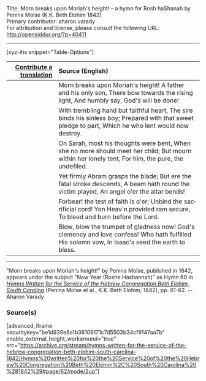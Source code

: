 <html>
<head></head>
<body>
Title: Morn breaks upon Moriah's height! – a hymn for Rosh haShanah by Penina Moïse (Ḳ.Ḳ. Beth Elohim 1842)<br />
Primary contributor: aharon.varady<br />
For attribution and license, please consult the following URL: <a href="http://opensiddur.org/?p=40411">http://opensiddur.org/?p=40411</a>
<p />
<hr />

[xyz-ihs snippet="Table-Options"]<table style="margin-left: auto; margin-right: auto;" class="draggable">
<thead><tr><th id="x" style="text-align: right;"><a href="/translate/" target="_blank" rel="noopener">Contribute a translation</a></th><th style="text-align: left;">Source (English)</th></tr></thead>
<tbody>
<tr><td style="vertical-align:top;">
<div class="liturgy" lang="he" style="text-align: right;">

</div></td>

<td style="vertical-align:top;">
<div class="english" lang="en" style="text-align: left;">
Morn breaks upon Moriah's height!
A father and his only son, 
There bow towards the rising light, 
And humbly say, God's will be done! 
</div></td></tr>


<tr><td style="vertical-align:top;">
<div class="liturgy" lang="he" style="text-align: right;">

</div></td>

<td style="vertical-align:top;">
<div class="english" lang="en" style="text-align: left;">
With trembling hand but faithful heart, 
The sire binds his sinless boy; 
Prepared with that sweet pledge to part, 
Which he who lent would now destroy. 
</div></td></tr>


<tr><td style="vertical-align:top;">
<div class="liturgy" lang="he" style="text-align: right;">

</div></td>

<td style="vertical-align:top;">
<div class="english" lang="en" style="text-align: left;">
On Sarah, most his thoughts were bent, 
When she no more should meet her child; 
But mourn within her lonely tent, 
For him, the pure, the undefiled. 
</div></td></tr>


<tr><td style="vertical-align:top;">
<div class="liturgy" lang="he" style="text-align: right;">

</div></td>

<td style="vertical-align:top;">
<div class="english" lang="en" style="text-align: left;">
Yet firmly Abram grasps the blade; 
But ere the fatal stroke descends, 
A beam hath round the victim played, 
An angel o'er the altar bends! 
</div></td></tr>


<tr><td style="vertical-align:top;">
<div class="liturgy" lang="he" style="text-align: right;">

</div></td>

<td style="vertical-align:top;">
<div class="english" lang="en" style="text-align: left;">
Forbear! the test of faith is o'er; 
Unbind the sacrificial cord! 
Yon Heav'n provided ram secure, 
To bleed and burn before the Lord. 
</div></td></tr>


<tr><td style="vertical-align:top;">
<div class="liturgy" lang="he" style="text-align: right;">

</div></td>

<td style="vertical-align:top;">
<div class="english" lang="en" style="text-align: left;">
Blow, blow the trumpet of gladness now! 
God's clemency and love confess! 
Who hath fulfilled His solemn vow, 
In Isaac's seed the earth to bless. 
 </div></td></tr>
</tbody></table>

<hr />

"Morn breaks upon Moriah's height!" by Penina Moïse, published in 1842, appears under the subject "New Year (Roshe Hashannah)" as Hymn 60 in <em><a href="/?p=39305">Hymns Written for the Service of the Hebrew Congregation Beth Elohim, South Carolina</a></em> (Penina Moïse et al., Ḳ.Ḳ. Beth Elohim, 1842), pp. 61-62. --Aharon Varady

<h3>Source(s)</h3>

[advanced_iframe securitykey="be1d939e6a1b36109171c7d5503b34cf9147aa7b" enable_external_height_workaround="true" src="https://archive.org/stream/hymns-written-for-the-service-of-the-hebrew-congregation-beth-elohim-south-carolina-1842/Hymns%20written%20for%20the%20Service%20of%20the%20Hebrew%20Congregation%20Beth%20Elohim%2C%20South%20Carolina%20%281842%29#page/62/mode/2up"]

&nbsp; 
</body>
</html>